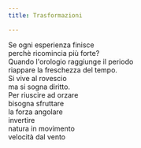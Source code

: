 ```yaml
---
title: Trasformazioni

---
```


Se ogni esperienza finisce  
perchè ricomincia più forte?  
Quando l'orologio raggiunge il periodo  
riappare la freschezza del tempo.  
Si vive al rovescio  
ma si sogna diritto.  
Per riuscire ad orzare  
bisogna sfruttare  
la forza angolare  
invertire  
natura in movimento  
velocità dal vento  
